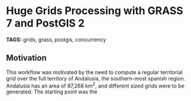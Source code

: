 # Huge Grids Processing with GRASS 7 and PostGIS 2

__TAGS:__ grids, grass, postgis, concurrency

## Motivation

This workflow was motivated by the need to compute a regular territorial grid
over the full territory of Andalusia, the southern-most spanish region.
Andalusia has an area of 87,268 km<sup>2</sup>, and different sized grids were
to be generated. The starting point was the 
